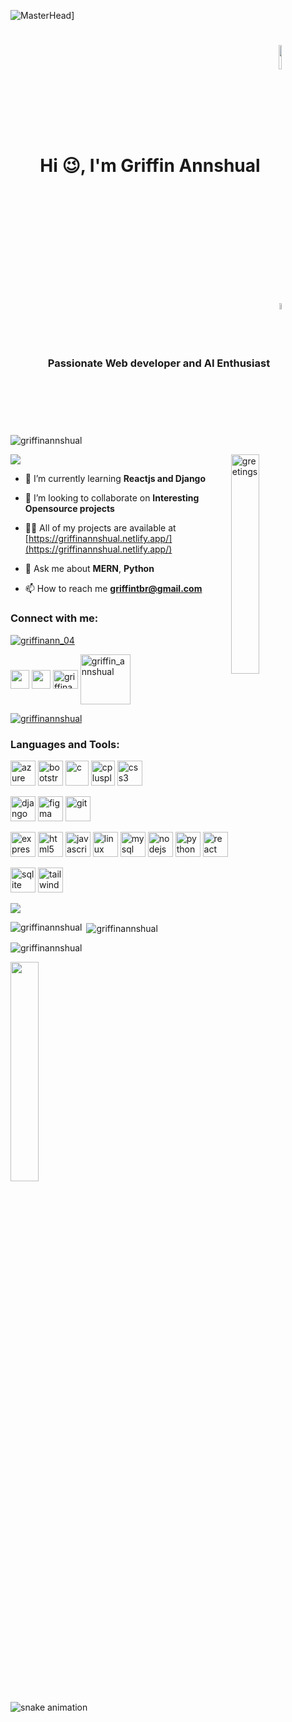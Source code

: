 ![MasterHead](https://camo.githubusercontent.com/775ed67e1d46c9534c3cb9a4694edf0603b1436a7e3e15891d3c327733fc26b6/68747470733a2f2f7777772e61756469656e6365706c616e65742e636f6d2f726f6f742f74656d706c6174652f312f2f696d616765732f7765622d646576656c6f706d656e742e676966)]


<h1 align="center">Hi 😉, I'm Griffin Annshual      <img align="center" width="10%" src="https://user-images.githubusercontent.com/74038190/212259476-c8a7ce08-99d8-428b-9227-c938d77eb651.png"></h1>
<h3 align="center">Passionate Web developer and AI Enthusiast <img align="center" width="5%" src="https://user-images.githubusercontent.com/74038190/214644152-52f47eb3-5e31-4f47-8758-05c9468d5596.gif"></h3>

<p align="left"> <img src="https://komarev.com/ghpvc/?username=griffinannshual&label=Profile%20views&color=0e75b6&style=flat" alt="griffinannshual" /> </p>

<img src="https://user-images.githubusercontent.com/74038190/216649417-9acc58df-9186-4132-ad43-819a57babb67.gif">
<img align="right" width="30%" src="https://camo.githubusercontent.com/8bf6f6d78abc81fcf9c49f10649423e73ea44bc248e83aaae8759d401c829a84/68747470733a2f2f70687973696373677572756b756c2e66696c65732e776f726470726573732e636f6d2f323031392f30322f6368617261637465722d312e676966" alt="greetings">
                                                                
- 🌱 I’m currently learning **Reactjs and Django**

- 👯 I’m looking to collaborate on **Interesting Opensource projects**

- 👨‍💻 All of my projects are available at [https://griffinannshual.netlify.app/](https://griffinannshual.netlify.app/)

- 💬 Ask me about **MERN**, **Python**

- 📫 How to reach me **griffintbr@gmail.com**

<h3 align="left">Connect with me:</h3>  <p align="left"> <a href="https://twitter.com/griffinann_04" target="blank"><img src="https://img.shields.io/twitter/follow/griffinann_04?logo=twitter&style=for-the-badge" alt="griffinann_04" /></a> 
<p align="left">
<a styles="padding-left:3px" href="https://twitter.com/griffinann_04" target="blank"><img align="center" src="https://cdn-icons-png.flaticon.com/512/3670/3670151.png" height="30" width="30  " /></a>
<a styles="padding-left:3px" href="https://linkedin.com/in/https://www.linkedin.com/in/griffin-annshual-97b615232/" target="blank"><img align="center" src="https://cdn-icons-png.flaticon.com/512/3536/3536505.png" height="30" width="30" /></a>
<a styles="padding-left:3px"href="https://www.codechef.com/users/griffinann" target="blank"><img align="center" src="https://cdn.jsdelivr.net/npm/simple-icons@3.1.0/icons/codechef.svg" alt="griffinann" height="30" width="40" /></a>
<a styles="padding-left:3px" href="https://www.leetcode.com/griffin_annshual" target="blank"><img align="center" src="https://upload.wikimedia.org/wikipedia/commons/0/0a/LeetCode_Logo_black_with_text.svg" alt="griffin_annshual" height="80" width="80" /></a>
</p>

<p align="left"> <a href="https://github.com/ryo-ma/github-profile-trophy"><img src="https://github-profile-trophy.vercel.app/?username=griffinannshual" alt="griffinannshual" /></a> </p>



<h3 align="left">Languages and Tools:</h3>
<p align="left"> <a href="https://azure.microsoft.com/en-in/" target="_blank" rel="noreferrer"> <img src="https://www.vectorlogo.zone/logos/microsoft_azure/microsoft_azure-icon.svg" alt="azure" width="40" height="40"/></a>
<a href="https://getbootstrap.com" target="_blank" rel="noreferrer"> <img src="https://getbootstrap.com/docs/5.3/assets/brand/bootstrap-logo-shadow.png" alt="bootstrap" width="40" height="40"/></a>
<a href="https://www.cprogramming.com/" target="_blank" rel="noreferrer"> <img src="https://upload.wikimedia.org/wikipedia/commons/thumb/1/18/C_Programming_Language.svg/1200px-C_Programming_Language.svg.png" alt="c" width="37" height="40"/></a>
 <a href="https://www.w3schools.com/cpp/" target="_blank" rel="noreferrer"> <img src="https://www.logo.wine/a/logo/C%2B%2B/C%2B%2B-Logo.wine.svg" alt="cplusplus" width="38" height="40"/></a>
 <a href="https://www.w3schools.com/css/" target="_blank" rel="noreferrer"> <img src="https://cdn-icons-png.flaticon.com/512/5968/5968242.png" alt="css3" width="40" height="40"/></a>

 <a href="https://www.djangoproject.com/" target="_blank" rel="noreferrer"> <img src="https://cdn.worldvectorlogo.com/logos/django.svg" alt="django" width="40" height="40"/></a>
<a href="https://www.figma.com/" target="_blank" rel="noreferrer"> <img src="https://www.vectorlogo.zone/logos/figma/figma-icon.svg" alt="figma" width="40" height="40"/></a>
<a href="https://git-scm.com/" target="_blank" rel="noreferrer"> <img src="https://www.vectorlogo.zone/logos/git-scm/git-scm-icon.svg" alt="git" width="40" height="40"/></a>
 

<a href="https://expressjs.com" target="_blank" rel="noreferrer"> <img src="https://w7.pngwing.com/pngs/925/447/png-transparent-express-js-node-js-javascript-mongodb-node-js-text-trademark-logo.png" alt="express" width="40" height="40"/></a>
 <a href="https://www.w3.org/html/" target="_blank" rel="noreferrer"> <img src="https://cdn-icons-png.flaticon.com/512/919/919827.png" alt="html5" width="40" height="40"/></a>
 <a href="https://developer.mozilla.org/en-US/docs/Web/JavaScript" target="_blank" rel="noreferrer"> <img src="https://cdn.iconscout.com/icon/free/png-256/javascript-2038874-1720087.png" alt="javascript" width="40" height="40"/></a>
 <a href="https://www.linux.org/" target="_blank" rel="noreferrer"> <img src="https://images.freeimages.com/fic/images/icons/2278/operating_systems/256/linux.png" alt="linux" width="40" height="40"/></a>
 <a href="https://www.mysql.com/" target="_blank" rel="noreferrer"> <img src="https://www.freepnglogos.com/uploads/logo-mysql-png/logo-mysql-mysql-logo-png-images-are-download-crazypng-21.png" alt="mysql" width="40" height="40"/></a>
 <a href="https://nodejs.org" target="_blank" rel="noreferrer"> <img src="https://logowik.com/content/uploads/images/nodejs.jpg" alt="nodejs" width="40" height="40"/></a>
 <a href="https://www.python.org" target="_blank" rel="noreferrer"> <img src="http://clipart-library.com/images_k/python-logo-transparent/python-logo-transparent-5.png" alt="python" width="40" height="40"/></a>
 <a href="https://reactjs.org/" target="_blank" rel="noreferrer"> <img src="https://upload.wikimedia.org/wikipedia/commons/thumb/a/a7/React-icon.svg/2300px-React-icon.svg.png" alt="react" width="40" height="40"/></a>
 
 <a href="https://www.sqlite.org/" target="_blank" rel="noreferrer"> <img src="https://www.vectorlogo.zone/logos/sqlite/sqlite-icon.svg" alt="sqlite" width="40" height="40"/></a>
 <a href="https://tailwindcss.com/" target="_blank" rel="noreferrer"> <img src="https://www.vectorlogo.zone/logos/tailwindcss/tailwindcss-icon.svg" alt="tailwind" width="40" height="40"/></a>
 </p>

<img src="https://octodex.github.com/images/NUX_Octodex.gif" >

<p><img align="left" src="https://github-readme-stats.vercel.app/api/top-langs?username=griffinannshual&show_icons=true&locale=en&layout=compact" alt="griffinannshual" /></p>

<p>&nbsp;<img align="center" src="https://github-readme-stats.vercel.app/api?username=griffinannshual&show_icons=true&locale=en" alt="griffinannshual" /></p>

<p><img align="center" src="https://github-readme-streak-stats.herokuapp.com/?user=griffinannshual&" alt="griffinannshual" /></p>

<img width = "30%" src="https://user-images.githubusercontent.com/74038190/212284158-e840e285-664b-44d7-b79b-e264b5e54825.gif">
<img scr="https://user-images.githubusercontent.com/74038190/212741999-016fddbd-617a-4448-8042-0ecf907aea25.gif">

![snake animation](https://github.com/GriffinAnnshual/GriffinAnnshual/blob/output/github-contribution-grid-snake2.svg)
